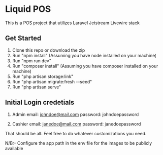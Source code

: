 # Liquid POS
This is a POS project that utilizes Laravel Jetstream Livewire stack

## Get Started
1. Clone this repo or download the zip
2. Run "npm install" (Assuming you have node installed on your machine)
3. Run "npm run dev"
4. Run "composer install" (Assuming you have composer installed on your machine)
5. Run "php artisan storage:link"
6. Run "php artisan migrate:fresh --seed"
7. Run "php artisan serve"

## Initial Login credetials

1. Admin
    email: johndoe@mail.com
    password: johndoepassword

2. Cashier
    email: janedoe@mail.com
    password: janedoepassword

That should be all. Feel free to do whatever customizations you need.

N/B:- Configure the app path in the env file for the images to be publicly available
